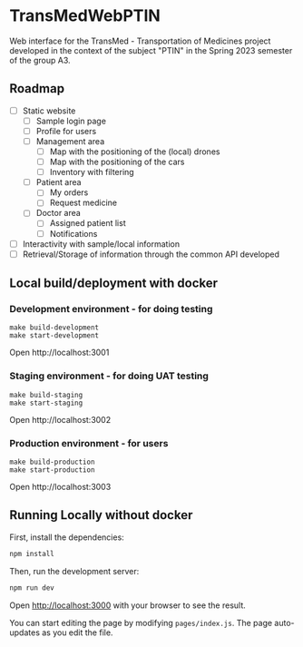 # TransMedWebPTIN

Web interface for the TransMed - Transportation of Medicines project developed in the context of the subject "PTIN" in the Spring 2023 semester of the group A3.

## Roadmap
- [ ] Static website
  - [ ] Sample login page
  - [ ] Profile for users
  - [ ] Management area
    - [ ] Map with the positioning of the (local) drones
    - [ ] Map with the positioning of the cars
    - [ ] Inventory with filtering
  - [ ] Patient area
    - [ ] My orders
    - [ ] Request medicine
  - [ ] Doctor area
    - [ ] Assigned patient list
    - [ ] Notifications
- [ ] Interactivity with sample/local information
- [ ] Retrieval/Storage of information through the common API developed

## Local build/deployment with docker

### Development environment - for doing testing

```
make build-development
make start-development
```

Open http://localhost:3001

### Staging environment - for doing UAT testing

```
make build-staging
make start-staging
```

Open http://localhost:3002

### Production environment - for users

```
make build-production
make start-production
```

Open http://localhost:3003

## Running Locally without docker

First, install the dependencies:

```bash
npm install

```
Then, run the development server:

```bash
npm run dev
```

Open [http://localhost:3000](http://localhost:3000) with your browser to see the result.

You can start editing the page by modifying `pages/index.js`. The page auto-updates as you edit the file.
